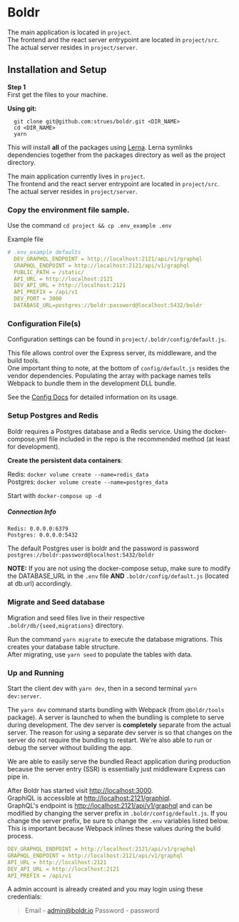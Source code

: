 # Boldr

The main application is located in `project`.   
The frontend and the react server entrypoint are located in `project/src`.    
The actual server resides in `project/server`.
    

## Installation and Setup
 
**Step 1**    
First get the files to your machine.

**Using git:**  

```shell
  git clone git@github.com:strues/boldr.git <DIR_NAME>
  cd <DIR_NAME>
  yarn
```  

This will install **all** of the packages using [Lerna](https://github.com/lerna/lerna/). Lerna symlinks dependencies together from the packages directory as well as the project directory.

The main application currently lives in `project`.   
The frontend and the react server entrypoint are located in `project/src`.    
The actual server resides in `project/server`.
        

### Copy the environment file sample. 
Use the command  `cd project && cp .env_example .env`
      
Example file
```yaml
# .env_example defaults
  DEV_GRAPHQL_ENDPOINT = http://localhost:2121/api/v1/graphql
  GRAPHQL_ENDPOINT = http://localhost:2121/api/v1/graphql
  PUBLIC_PATH = /static/
  API_URL = http://localhost:2121
  DEV_API_URL = http://localhost:2121
  API_PREFIX = /api/v1
  DEV_PORT = 3000
  DATABASE_URL=postgres://boldr:password@localhost:5432/boldr
```  
       
### Configuration File(s)
Configuration settings can be found in `project/.boldr/config/default.js`.     

This file allows control over the Express server, its middleware, and the build tools.   
One important thing to note, at the bottom of `config/default.js` resides the vendor dependencies. Populating the array with package names tells Webpack to bundle them in the development DLL bundle.     


See the [Config Docs](/docs/pkgs/config.md) for detailed information on its usage.    

### Setup Postgres and Redis    

Boldr requires a Postgres database and a Redis service. Using the docker-compose.yml file included in the repo is the recommended method (at least for development).
      

**Create the persistent data containers**:    
        
Redis: `docker volume create --name=redis_data`      
Postgres: `docker volume create --name=postgres_data`       
      
Start with `docker-compose up -d`    
        
##### Connection Info     
        
```
Redis: 0.0.0.0:6379
Postgres: 0.0.0.0:5432
```

The default Postgres user is boldr and the password is password `postgres://boldr:password@localhost:5432/boldr`    


**NOTE:** If you are not using the docker-compose setup, make sure to modify the DATABASE_URL in the `.env` file **AND** `.boldr/config/default.js` (located at db.url) accordingly. 
     

### Migrate and Seed database
Migration and seed files live in their respective `.boldr/db/{seed,migrations}` directory.    
      
Run the command `yarn migrate` to execute the database migrations. This creates your database table structure.     
After migrating, use `yarn seed` to populate the tables with data.


### Up and Running

Start the client dev with `yarn dev`, then in a second terminal `yarn dev:server`.

The `yarn dev` command starts bundling with Webpack (from `@boldr/tools` package). A server is launched to when the bundling is complete to serve during development. The dev server is **completely** separate from the actual server. The reason for using a separate dev server is so that changes on the server do not require the bundling to restart. We're also able to run or debug the server without building the app.

We are able to easily serve the bundled React application during production because the server entry (SSR) is essentially just middleware Express can pipe in.   


After Boldr has started visit <http://localhost:3000>.    
GraphiQL is accessible at <http://localhost:2121/graphiql>.        
GraphQL's endpoint is <http://localhost:2121/api/v1/graphql> and can be modified by changing the server prefix in `.boldr/config/default.js`. If you change the server prefix, be sure to change the `.env` variables listed below. This is important because Webpack inlines these values during the build process.

```yaml
DEV_GRAPHQL_ENDPOINT = http://localhost:2121/api/v1/graphql
GRAPHQL_ENDPOINT = http://localhost:2121/api/v1/graphql
API_URL = http://localhost:2121
DEV_API_URL = http://localhost:2121
API_PREFIX = /api/v1
```

A admin account is already created and you may login using these credentials:

> Email - admin@boldr.io
> Password - password




